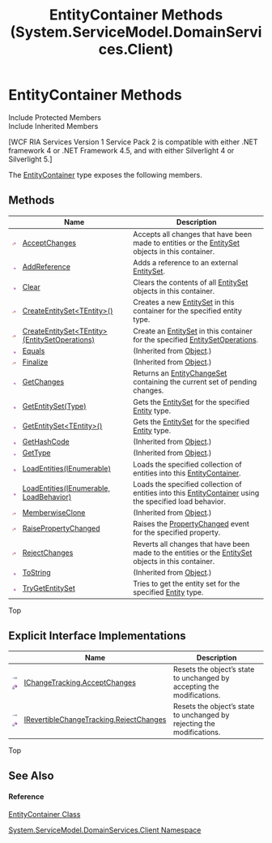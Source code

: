 ﻿---
title: EntityContainer Methods (System.ServiceModel.DomainServices.Client)
TOCTitle: EntityContainer Methods
ms:assetid: Methods.T:System.ServiceModel.DomainServices.Client.EntityContainer
ms:mtpsurl: https://msdn.microsoft.com/en-us/library/system.servicemodel.domainservices.client.entitycontainer_methods(v=VS.91)
ms:contentKeyID: 28754882
ms.date: 01/27/2012
mtps_version: v=VS.91
---

# EntityContainer Methods

Include Protected Members  
Include Inherited Members  

\[WCF RIA Services Version 1 Service Pack 2 is compatible with either .NET framework 4 or .NET Framework 4.5, and with either Silverlight 4 or Silverlight 5.\]

The [EntityContainer](ff422965\(v=vs.91\).md) type exposes the following members.

## Methods

<table>
<thead>
<tr class="header">
<th> </th>
<th>Name</th>
<th>Description</th>
</tr>
</thead>
<tbody>
<tr class="odd">
<td><img src="images\Ff422600.protmethod(en-us,VS.91).gif" title="Protected method" alt="Protected method" /></td>
<td><a href="ff422765(v=vs.91).md">AcceptChanges</a></td>
<td>Accepts all changes that have been made to entities or the <a href="ff423164(v=vs.91).md">EntitySet</a> objects in this container.</td>
</tr>
<tr class="even">
<td><img src="images\Ff423329.pubmethod(en-us,VS.91).gif" title="Public method" alt="Public method" /></td>
<td><a href="ff422916(v=vs.91).md">AddReference</a></td>
<td>Adds a reference to an external <a href="ff423164(v=vs.91).md">EntitySet</a>.</td>
</tr>
<tr class="odd">
<td><img src="images\Ff423329.pubmethod(en-us,VS.91).gif" title="Public method" alt="Public method" /></td>
<td><a href="ff422746(v=vs.91).md">Clear</a></td>
<td>Clears the contents of all <a href="ff423164(v=vs.91).md">EntitySet</a> objects in this container.</td>
</tr>
<tr class="even">
<td><img src="images\Ff422600.protmethod(en-us,VS.91).gif" title="Protected method" alt="Protected method" /></td>
<td><a href="ff422992(v=vs.91).md">CreateEntitySet&lt;TEntity&gt;()</a></td>
<td>Creates a new <a href="ff423164(v=vs.91).md">EntitySet</a> in this container for the specified entity type.</td>
</tr>
<tr class="odd">
<td><img src="images\Ff422600.protmethod(en-us,VS.91).gif" title="Protected method" alt="Protected method" /></td>
<td><a href="ff423150(v=vs.91).md">CreateEntitySet&lt;TEntity&gt;(EntitySetOperations)</a></td>
<td>Create an <a href="ff423164(v=vs.91).md">EntitySet</a> in this container for the specified <a href="ff422730(v=vs.91).md">EntitySetOperations</a>.</td>
</tr>
<tr class="even">
<td><img src="images\Ff423329.pubmethod(en-us,VS.91).gif" title="Public method" alt="Public method" /></td>
<td><a href="https://docs.microsoft.com/en-us/dotnet/api/system.object.equals?redirectedfrom=MSDN#System_Object_Equals_System_Object_">Equals</a></td>
<td>(Inherited from <a href="https://msdn.microsoft.com/en-us/library/e5kfa45b">Object</a>.)</td>
</tr>
<tr class="odd">
<td><img src="images\Ff422600.protmethod(en-us,VS.91).gif" title="Protected method" alt="Protected method" /></td>
<td><a href="https://msdn.microsoft.com/en-us/library/4k87zsw7">Finalize</a></td>
<td>(Inherited from <a href="https://msdn.microsoft.com/en-us/library/e5kfa45b">Object</a>.)</td>
</tr>
<tr class="even">
<td><img src="images\Ff423329.pubmethod(en-us,VS.91).gif" title="Public method" alt="Public method" /></td>
<td><a href="ff423108(v=vs.91).md">GetChanges</a></td>
<td>Returns an <a href="ff422483(v=vs.91).md">EntityChangeSet</a> containing the current set of pending changes.</td>
</tr>
<tr class="odd">
<td><img src="images\Ff423329.pubmethod(en-us,VS.91).gif" title="Public method" alt="Public method" /></td>
<td><a href="ff423050(v=vs.91).md">GetEntitySet(Type)</a></td>
<td>Gets the <a href="ff423164(v=vs.91).md">EntitySet</a> for the specified <a href="ff422907(v=vs.91).md">Entity</a> type.</td>
</tr>
<tr class="even">
<td><img src="images\Ff423329.pubmethod(en-us,VS.91).gif" title="Public method" alt="Public method" /></td>
<td><a href="ff423304(v=vs.91).md">GetEntitySet&lt;TEntity&gt;()</a></td>
<td>Gets the <a href="ff423164(v=vs.91).md">EntitySet</a> for the specified <a href="ff422907(v=vs.91).md">Entity</a> type.</td>
</tr>
<tr class="odd">
<td><img src="images\Ff423329.pubmethod(en-us,VS.91).gif" title="Public method" alt="Public method" /></td>
<td><a href="https://msdn.microsoft.com/en-us/library/zdee4b3y">GetHashCode</a></td>
<td>(Inherited from <a href="https://msdn.microsoft.com/en-us/library/e5kfa45b">Object</a>.)</td>
</tr>
<tr class="even">
<td><img src="images\Ff423329.pubmethod(en-us,VS.91).gif" title="Public method" alt="Public method" /></td>
<td><a href="https://msdn.microsoft.com/en-us/library/dfwy45w9">GetType</a></td>
<td>(Inherited from <a href="https://msdn.microsoft.com/en-us/library/e5kfa45b">Object</a>.)</td>
</tr>
<tr class="odd">
<td><img src="images\Ff423329.pubmethod(en-us,VS.91).gif" title="Public method" alt="Public method" /></td>
<td><a href="ff422996(v=vs.91).md">LoadEntities(IEnumerable)</a></td>
<td>Loads the specified collection of entities into this <a href="ff422965(v=vs.91).md">EntityContainer</a>.</td>
</tr>
<tr class="even">
<td><img src="images\Ff423329.pubmethod(en-us,VS.91).gif" title="Public method" alt="Public method" /></td>
<td><a href="ff422993(v=vs.91).md">LoadEntities(IEnumerable, LoadBehavior)</a></td>
<td>Loads the specified collection of entities into this <a href="ff422965(v=vs.91).md">EntityContainer</a> using the specified load behavior.</td>
</tr>
<tr class="odd">
<td><img src="images\Ff422600.protmethod(en-us,VS.91).gif" title="Protected method" alt="Protected method" /></td>
<td><a href="https://msdn.microsoft.com/en-us/library/57ctke0a">MemberwiseClone</a></td>
<td>(Inherited from <a href="https://msdn.microsoft.com/en-us/library/e5kfa45b">Object</a>.)</td>
</tr>
<tr class="even">
<td><img src="images\Ff422600.protmethod(en-us,VS.91).gif" title="Protected method" alt="Protected method" /></td>
<td><a href="ff422515(v=vs.91).md">RaisePropertyChanged</a></td>
<td>Raises the <a href="ff423388(v=vs.91).md">PropertyChanged</a> event for the specified property.</td>
</tr>
<tr class="odd">
<td><img src="images\Ff422600.protmethod(en-us,VS.91).gif" title="Protected method" alt="Protected method" /></td>
<td><a href="ff423377(v=vs.91).md">RejectChanges</a></td>
<td>Reverts all changes that have been made to the entities or the <a href="ff423164(v=vs.91).md">EntitySet</a> objects in this container.</td>
</tr>
<tr class="even">
<td><img src="images\Ff423329.pubmethod(en-us,VS.91).gif" title="Public method" alt="Public method" /></td>
<td><a href="https://msdn.microsoft.com/en-us/library/7bxwbwt2">ToString</a></td>
<td>(Inherited from <a href="https://msdn.microsoft.com/en-us/library/e5kfa45b">Object</a>.)</td>
</tr>
<tr class="odd">
<td><img src="images\Ff423329.pubmethod(en-us,VS.91).gif" title="Public method" alt="Public method" /></td>
<td><a href="ff423386(v=vs.91).md">TryGetEntitySet</a></td>
<td>Tries to get the entity set for the specified <a href="ff422907(v=vs.91).md">Entity</a> type.</td>
</tr>
</tbody>
</table>

Top

## Explicit Interface Implementations

<table>
<thead>
<tr class="header">
<th> </th>
<th>Name</th>
<th>Description</th>
</tr>
</thead>
<tbody>
<tr class="odd">
<td><img src="images\Ff422600.pubinterface(en-us,VS.91).gif" title="Explicit interface implemetation" alt="Explicit interface implemetation" /><img src="images\Ff422600.privmethod(en-us,VS.91).gif" title="Private method" alt="Private method" /></td>
<td><a href="ff423172(v=vs.91).md">IChangeTracking.AcceptChanges</a></td>
<td>Resets the object’s state to unchanged by accepting the modifications.</td>
</tr>
<tr class="even">
<td><img src="images\Ff422600.pubinterface(en-us,VS.91).gif" title="Explicit interface implemetation" alt="Explicit interface implemetation" /><img src="images\Ff422600.privmethod(en-us,VS.91).gif" title="Private method" alt="Private method" /></td>
<td><a href="ff423427(v=vs.91).md">IRevertibleChangeTracking.RejectChanges</a></td>
<td>Resets the object’s state to unchanged by rejecting the modifications.</td>
</tr>
</tbody>
</table>

Top

## See Also

#### Reference

[EntityContainer Class](ff422965\(v=vs.91\).md)

[System.ServiceModel.DomainServices.Client Namespace](ff422479\(v=vs.91\).md)

